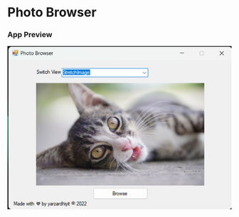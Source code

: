 # Photo Browser

### App Preview
![This is an image](https://github.com/yarzardhiyit/yarzardhiyit/blob/main/pBrowser.png)
